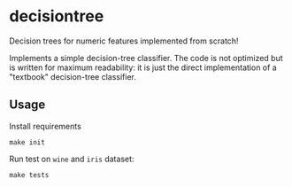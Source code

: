 # decisiontree
Decision trees for numeric features implemented from scratch!

Implements a simple decision-tree classifier. The code is not optimized but is written for maximum readability: it is just the direct implementation of a "textbook" decision-tree classifier.

## Usage
Install requirements
```
make init
```

Run test on `wine` and `iris` dataset:
```
make tests
```